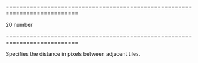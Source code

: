 <!--**
/*-------------------------------------------
    Auto-generated file. Do not modify.
-------------------------------------------

**-->
===========================================================================
<!--default-->20<!--/default-->
<!--type-->number<!--/type-->
===========================================================================

<!--shortDescription-->
Specifies the distance in pixels between adjacent tiles.
<!--/shortDescription-->

<!--fullDescription-->

<!--/fullDescription-->